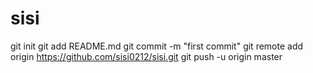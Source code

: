 # sisi
git init
git add README.md
git commit -m "first commit"
git remote add origin https://github.com/sisi0212/sisi.git
git push -u origin master
